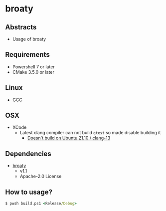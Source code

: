 # broaty

## Abstracts

* Usage of broaty

## Requirements

* Powershell 7 or later
* CMake 3.5.0 or later

## Linux

* GCC

## OSX

* XCode
  * Latest clang compiler can not build `gtest` so made disable building it
    * [Doesn't build on Ubuntu 21.10 / clang-13](https://github.com/google/bloaty/issues/296)

## Dependencies

* [broaty](https://github.com/google/bloaty)
  * v1.1
  * Apache-2.0 License

## How to usage?

````cmd
$ pwsh build.ps1 <Release/Debug>
````
